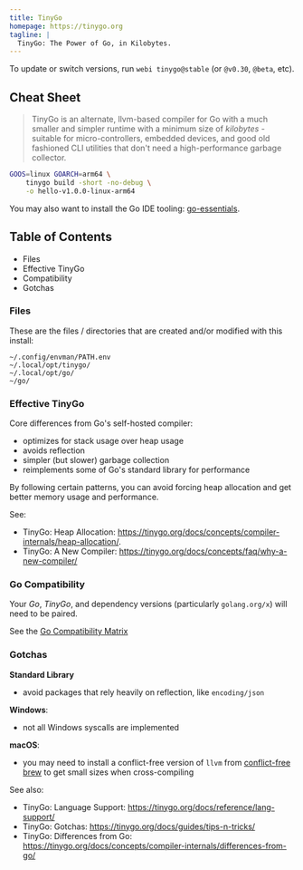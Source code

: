 ```yaml
---
title: TinyGo
homepage: https://tinygo.org
tagline: |
  TinyGo: The Power of Go, in Kilobytes.
---
```


To update or switch versions, run `webi tinygo@stable` (or `@v0.30`, `@beta`,
etc).

## Cheat Sheet

> TinyGo is an alternate, llvm-based compiler for Go with a much smaller and
> simpler runtime with a minimum size of _kilobytes_ - suitable for
> micro-controllers, embedded devices, and good old fashioned CLI utilities that
> don't need a high-performance garbage collector.

```sh
GOOS=linux GOARCH=arm64 \
    tinygo build -short -no-debug \
    -o hello-v1.0.0-linux-arm64
```

You may also want to install the Go IDE tooling:
[go-essentials](/go-essentials).

## Table of Contents

- Files
- Effective TinyGo
- Compatibility
- Gotchas

### Files

These are the files / directories that are created and/or modified with this
install:

```text
~/.config/envman/PATH.env
~/.local/opt/tinygo/
~/.local/opt/go/
~/go/
```

### Effective TinyGo

Core differences from Go's self-hosted compiler:

- optimizes for stack usage over heap usage
- avoids reflection
- simpler (but slower) garbage collection
- reimplements some of Go's standard library for performance

By following certain patterns, you can avoid forcing heap allocation and get
better memory usage and performance.

See:

- TinyGo: Heap Allocation:
  <https://tinygo.org/docs/concepts/compiler-internals/heap-allocation/>.
- TinyGo: A New Compiler:
  <https://tinygo.org/docs/concepts/faq/why-a-new-compiler/>

### Go Compatibility

Your _Go_, _TinyGo_, and dependency versions (particularly `golang.org/x`) will
need to be paired.

See the [Go Compatibility Matrix][go-compat]

[go-compat]: https://tinygo.org/docs/reference/go-compat-matrix/

### Gotchas

**Standard Library**

- avoid packages that rely heavily on reflection, like `encoding/json`

**Windows**:

- not all Windows syscalls are implemented

**macOS**:

- you may need to install a conflict-free version of `llvm` from
  [conflict-free brew](../brew/) to get small sizes when cross-compiling

See also:

- TinyGo: Language Support: <https://tinygo.org/docs/reference/lang-support/>
- TinyGo: Gotchas: <https://tinygo.org/docs/guides/tips-n-tricks/>
- TinyGo: Differences from Go:
  <https://tinygo.org/docs/concepts/compiler-internals/differences-from-go/>
